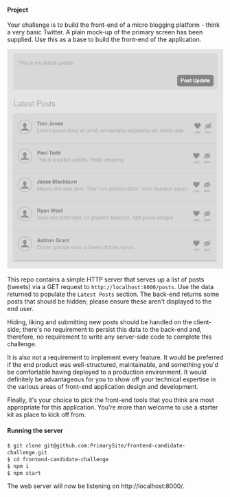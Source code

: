 #### Project

Your challenge is to build the front-end of a micro blogging platform - think
a very basic Twitter. A plain mock-up of the primary screen has been supplied.
Use this as a base to build the front-end of the application.

![Mock-up](mock-up.png)

This repo contains a simple HTTP server that serves up a list of posts (tweets)
via a GET request to `http://localhost:8000/posts`. Use the data returned to
populate the `Latest Posts` section. The back-end returns some posts that should
be hidden; please ensure these aren't displayed to the end user.

Hiding, liking and submitting new posts should be handled on the client-side;
there's no requirement to persist this data to the back-end and, therefore, no
requirement to write any server-side code to complete this challenge.

It is also not a requirement to implement every feature. It would be preferred
if the end product was well-structured, maintainable, and something you'd be
comfortable having deployed to a production environment. It would definitely be
advantageous for you to show off your technical expertise in the various areas
of front-end application design and development.

Finally, it's your choice to pick the front-end tools that you think are most
appropriate for this application. You're more than welcome to use a starter kit
as place to kick off from.


#### Running the server

    $ git clone git@github.com:PrimarySite/frontend-candidate-challenge.git
    $ cd frontend-candidate-challenge
    $ npm i
    $ npm start

The web server will now be listening on http://localhost:8000/.
